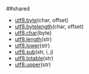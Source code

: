 
##shared

- [utf8.byte](nil)(char, offset)
- [utf8.bytelength](nil)(char, offset)
- [utf8.char](nil)(byte)
- [utf8.length](nil)(str)
- [utf8.lower](nil)(str)
- [utf8.sub](nil)(str, i, j)
- [utf8.totable](nil)(str)
- [utf8.upper](nil)(str)